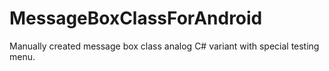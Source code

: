 # MessageBoxClassForAndroid
Manually created message box class analog C# variant with special testing menu.
